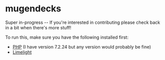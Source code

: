 # mugendecks

Super in-progress -- If you're interested in contributing please check back in a bit when there's more stuff!

To run this, make sure you have the following installed first:
* [PHP](https://www.php.net/manual/en/install.php) (I have version 7.2.24 but any version would probably be fine)
* [Limelight](https://github.com/nihongodera/limelight)
